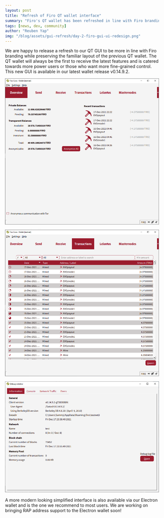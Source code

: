 ```yaml
---
layout: post
title: "Refresh of Firo QT wallet interface"
summary: "Firo's QT wallet has been refreshed in line with Firo branding guidelines"
tags: [news, dev, community]
author: "Reuben Yap"
img: "/blog/assets/gui-refresh/day-2-firo-gui-ui-redesign.png"
---
```

We are happy to release a refresh to our QT GUI to be more in line with Firo branding while preserving the familiar layout of the previous QT wallet. The QT wallet will always be the first to receive the latest features and is catered towards more power users or those who want more fine-grained control. This new GUI is available in our latest wallet release v0.14.9.2.

![](/blog/assets/gui-refresh/qt-refresh-main.png)

![](/blog/assets/gui-refresh/qt-refresh-tx.png)

![](/blog/assets/gui-refresh/qt-refresh-debug.png)

A more modern looking simplified interface is also available via our Electron wallet and is the one we recommend to most users. We are working on bringing RAP address support to the Electron wallet soon!
